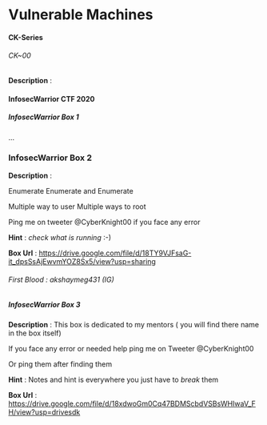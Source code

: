 # Vulnerable Machines

#### CK-Series

###### CK~00

**Description** : 


#### InfosecWarrior CTF 2020

##### InfosecWarrior Box 1

...

### InfosecWarrior Box 2

**Description** : 

Enumerate Enumerate and Enumerate

Multiple way to user
Multiple ways to root

Ping me on tweeter @CyberKnight00 if you face any error

**Hint** : _check what is running_ :-)

**Box Url** : https://drive.google.com/file/d/18TY9VJFsaG-it_dpsSsAjEwvmYOZ8Sx5/view?usp=sharing

###### First Blood : akshaymeg431 (IG)

##### InfosecWarrior Box 3

**Description** :
This box is dedicated to my mentors ( you will find there name in the box itself)

If you face any error or needed help ping me on Tweeter @CyberKnight00

Or ping them after finding them

**Hint** : Notes and hint is everywhere you just have to _break_ them 

**Box Url** : https://drive.google.com/file/d/18xdwoGm0Cq47BDMScbdVSBsWHIwaV_FH/view?usp=drivesdk
